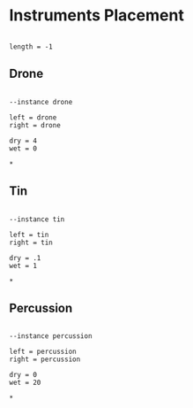 # Instruments Placement

```scenario oscilla

length = -1

```

## Drone

```scenario xoscilla

--instance drone

left = drone
right = drone

dry = 4
wet = 0

*

```

## Tin

```scenario oscilla

--instance tin

left = tin
right = tin

dry = .1
wet = 1

*

```

## Percussion

```scenario xoscilla

--instance percussion

left = percussion
right = percussion

dry = 0
wet = 20

*

```
